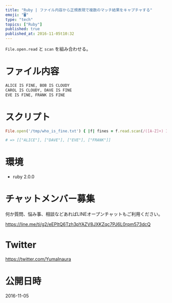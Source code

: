 ```yaml
---
title: "Ruby | ファイル内容から正規表現で複数のマッチ結果をキャプチャする"
emoji: "🖥"
type: "tech"
topics: ["Ruby"]
published: true
published_at: 2016-11-05t10:32
---
```


`File.open.read` と `scan` を組み合わせる。

# ファイル内容

```text:who_is_fine.txt
ALICE IS FINE, BOB IS CLOUDY
CAROL IS CLOUDY, DAVE IS FINE
EVE IS FINE, FRANK IS FINE
```

# スクリプト


```rb
File.open('/tmp/who_is_fine.txt') { |f| fines = f.read.scan(/([A-Z]+) IS FINE/); f.close; fines }

# => [["ALICE"], ["DAVE"], ["EVE"], ["FRANK"]]
```

# 環境

- ruby 2.0.0








<!-- Update From Qiita API -->

# チャットメンバー募集


何か質問、悩み事、相談などあればLINEオープンチャットもご利用ください。

https://line.me/ti/g2/eEPltQ6Tzh3pYAZV8JXKZqc7PJ6L0rpm573dcQ





# Twitter


https://twitter.com/YumaInaura


<!-- Update From Qiita API -->



# 公開日時

2016-11-05

